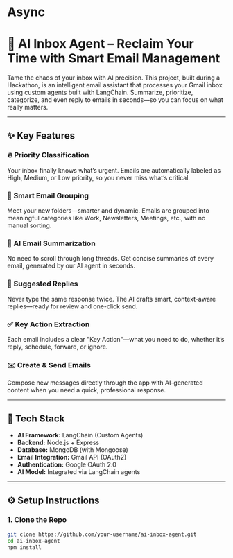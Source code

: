 # Async

# 📧 AI Inbox Agent – Reclaim Your Time with Smart Email Management

Tame the chaos of your inbox with AI precision. This project, built during a Hackathon, is an intelligent email assistant that processes your Gmail inbox using custom agents built with LangChain. Summarize, prioritize, categorize, and even reply to emails in seconds—so you can focus on what really matters.

---

## ✨ Key Features

### 🔥 Priority Classification  
Your inbox finally knows what’s urgent. Emails are automatically labeled as High, Medium, or Low priority, so you never miss what’s critical.

### 📂 Smart Email Grouping  
Meet your new folders—smarter and dynamic. Emails are grouped into meaningful categories like Work, Newsletters, Meetings, etc., with no manual sorting.

### 🧠 AI Email Summarization  
No need to scroll through long threads. Get concise summaries of every email, generated by our AI agent in seconds.

### 💬 Suggested Replies  
Never type the same response twice. The AI drafts smart, context-aware replies—ready for review and one-click send.

### ✅ Key Action Extraction  
Each email includes a clear "Key Action"—what you need to do, whether it’s reply, schedule, forward, or ignore.

### ✉️ Create & Send Emails  
Compose new messages directly through the app with AI-generated content when you need a quick, professional response.

---

## 🧪 Tech Stack

- **AI Framework:** LangChain (Custom Agents)
- **Backend:** Node.js + Express
- **Database:** MongoDB (with Mongoose)
- **Email Integration:** Gmail API (OAuth2)
- **Authentication:** Google OAuth 2.0
- **AI Model:** Integrated via LangChain agents

---

## ⚙️ Setup Instructions

### 1. Clone the Repo
```bash
git clone https://github.com/your-username/ai-inbox-agent.git
cd ai-inbox-agent
npm install

